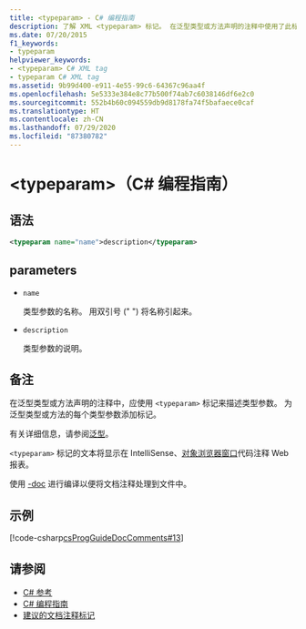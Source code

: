 ```yaml
---
title: <typeparam> - C# 编程指南
description: 了解 XML <typeparam> 标记。 在泛型类型或方法声明的注释中使用了此标记来描述类型参数。
ms.date: 07/20/2015
f1_keywords:
- typeparam
helpviewer_keywords:
- <typeparam> C# XML tag
- typeparam C# XML tag
ms.assetid: 9b99d400-e911-4e55-99c6-64367c96aa4f
ms.openlocfilehash: 5e5333e384e8c77b500f74ab7c6038146df6e2c0
ms.sourcegitcommit: 552b4b60c094559db9d8178fa74f5bafaece0caf
ms.translationtype: HT
ms.contentlocale: zh-CN
ms.lasthandoff: 07/29/2020
ms.locfileid: "87380782"
---
```

# <a name="typeparam-c-programming-guide"></a>\<typeparam>（C# 编程指南）

## <a name="syntax"></a>语法

```xml
<typeparam name="name">description</typeparam>
```

## <a name="parameters"></a>parameters

- `name`

  类型参数的名称。 用双引号 (" ") 将名称引起来。

- `description`

  类型参数的说明。

## <a name="remarks"></a>备注

在泛型类型或方法声明的注释中，应使用 `<typeparam>` 标记来描述类型参数。 为泛型类型或方法的每个类型参数添加标记。

有关详细信息，请参阅[泛型](../generics/index.md)。

`<typeparam>` 标记的文本将显示在 IntelliSense、[对象浏览器窗口](/visualstudio/ide/viewing-the-structure-of-code#BKMK_ObjectBrowser)代码注释 Web 报表。

使用 [-doc](../../language-reference/compiler-options/doc-compiler-option.md) 进行编译以便将文档注释处理到文件中。

## <a name="example"></a>示例

[!code-csharp[csProgGuideDocComments#13](~/samples/snippets/csharp/VS_Snippets_VBCSharp/csProgGuideDocComments/CS/DocComments.cs#13)]

## <a name="see-also"></a>请参阅

- [C# 参考](../../language-reference/index.md)
- [C# 编程指南](../index.md)
- [建议的文档注释标记](./recommended-tags-for-documentation-comments.md)
